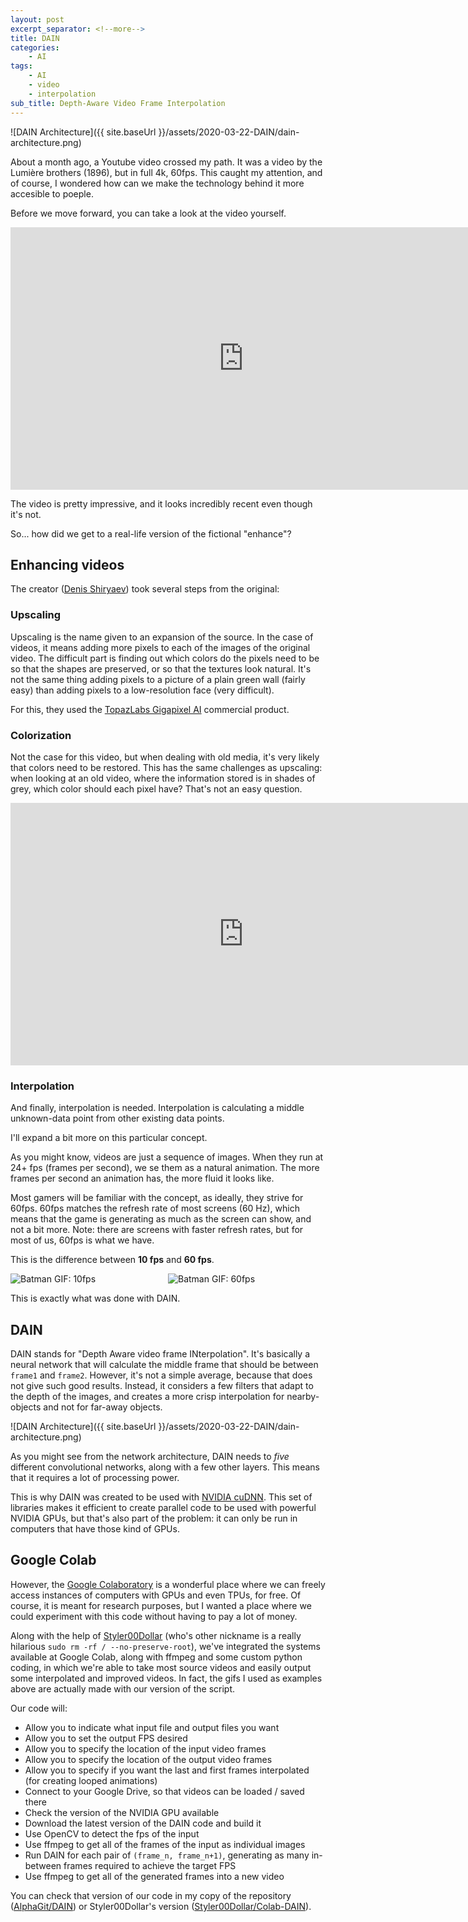 ```yaml
---
layout: post
excerpt_separator: <!--more-->
title: DAIN
categories:
    - AI
tags:
    - AI
    - video
    - interpolation
sub_title: Depth-Aware Video Frame Interpolation
---
```


![DAIN Architecture]({{ site.baseUrl }}/assets/2020-03-22-DAIN/dain-architecture.png)

About a month ago, a Youtube video crossed my path. It was a video by the Lumière brothers (1896), but in full 4k, 60fps. This caught my attention, and of course, I wondered how can we make the technology behind it more accesible to poeple.

<!--more-->

Before we move forward, you can take a look at the video yourself.

<iframe width="745" height="420" src="https://www.youtube.com/embed/3RYNThid23g" frameborder="0" allow="accelerometer; autoplay; encrypted-media; gyroscope; picture-in-picture" allowfullscreen></iframe>

The video is pretty impressive, and it looks incredibly recent even though it's not.

So... how did we get to a real-life version of the fictional "enhance"?

## Enhancing videos

The creator ([Denis Shiryaev](https://www.youtube.com/channel/UCD8J_xbbBuGobmw_N5ga3MA)) took several steps from the original:

### Upscaling

Upscaling is the name given to an expansion of the source. In the case of videos, it means adding more pixels to each of the images of the original video. The difficult part is finding out which colors do the pixels need to be so that the shapes are preserved, or so that the textures look natural. It's not the same thing adding pixels to a picture of a plain green wall (fairly easy) than adding pixels to a low-resolution face (very difficult).

For this, they used the [TopazLabs Gigapixel AI](https://topazlabs.com/gigapixel-ai/) commercial product.

### Colorization

Not the case for this video, but when dealing with old media, it's very likely that colors need to be restored. This has the same challenges as upscaling: when looking at an old video, where the information stored is in shades of grey, which color should each pixel have? That's not an easy question.

<iframe width="745" height="420" src="https://www.youtube.com/embed/EqbOhqXHL7E" frameborder="0" allow="accelerometer; autoplay; encrypted-media; gyroscope; picture-in-picture" allowfullscreen></iframe>

### Interpolation

And finally, interpolation is needed. Interpolation is calculating a middle unknown-data point from other existing data points.

I'll expand a bit more on this particular concept.

As you might know, videos are just a sequence of images. When they run at 24+ fps (frames per second), we se them as a natural animation. The more frames per second an animation has, the more fluid it looks like.

Most gamers will be familiar with the concept, as ideally, they strive for 60fps. 60fps matches the refresh rate of most screens (60 Hz), which means that the game is generating as much as the screen can show, and not a bit more. Note: there are screens with faster refresh rates, but for most of us, 60fps is what we have.

This is the difference between **10 fps** and **60 fps**.

<p>
    <div style="display: flex">
        <div style="flex: 1">
            <img src="{{ site.baseurl }}/assets/2020-03-22-DAIN/batmanIn.gif" alt="Batman GIF: 10fps" />
        </div>
        <div style="flex: 1">
            <img src="{{ site.baseUrl }}/assets/2020-03-22-DAIN/batmanOut.gif" alt="Batman GIF: 60fps" />
        </div>
    </div>
</p>

This is exactly what was done with DAIN.

## DAIN

DAIN stands for "Depth Aware video frame INterpolation". It's basically a neural network that will calculate the middle frame that should be between `frame1` and `frame2`. However, it's not a simple average, because that does not give such good results. Instead, it considers a few filters that adapt to the depth of the images, and creates a more crisp interpolation for nearby-objects and not for far-away objects.

![DAIN Architecture]({{ site.baseUrl }}/assets/2020-03-22-DAIN/dain-architecture.png)

As you might see from the network architecture, DAIN needs to _five_ different convolutional networks, along with a few other layers. This means that it requires a lot of processing power.

This is why DAIN was created to be used with [NVIDIA cuDNN](https://developer.nvidia.com/cudnn). This set of libraries makes it efficient to create parallel code to be used with powerful NVIDIA GPUs, but that's also part of the problem: it can only be run in computers that have those kind of GPUs.

## Google Colab

However, the [Google Colaboratory](https://colab.research.google.com/) is a wonderful place where we can freely access instances of computers with GPUs and even TPUs, for free. Of course, it is meant for research purposes, but I wanted a place where we could experiment with this code without having to pay a lot of money.

Along with the help of [Styler00Dollar](https://github.com/styler00dollar) (who's other nickname is a really hilarious `sudo rm -rf / --no-preserve-root`), we've integrated the systems available at Google Colab, along with ffmpeg and some custom python coding, in which we're able to take most source videos and easily output some interpolated and improved videos. In fact, the gifs I used as examples above are actually made with our version of the script.

Our code will:

- Allow you to indicate what input file and output files you want
- Allow you to set the output FPS desired
- Allow you to specify the location of the input video frames
- Allow you to specify the location of the output video frames
- Allow you to specify if you want the last and first frames interpolated (for creating looped animations)
- Connect to your Google Drive, so that videos can be loaded / saved there
- Check the version of the NVIDIA GPU available
- Download the latest version of the DAIN code and build it
- Use OpenCV to detect the fps of the input
- Use ffmpeg to get all of the frames of the input as individual images
- Run DAIN for each pair of `(frame_n, frame_n+1)`, generating as many in-between frames required to achieve the target FPS
- Use ffmpeg to get all of the generated frames into a new video

You can check that version of our code in my copy of the repository ([AlphaGit/DAIN](https://github.com/AlphaGit/DAIN)) or Styler00Dollar's version ([Styler00Dollar/Colab-DAIN](https://github.com/styler00dollar/Colab-DAIN)).